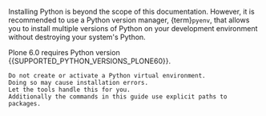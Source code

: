 Installing Python is beyond the scope of this documentation.
However, it is recommended to use a Python version manager, {term}`pyenv`, that allows you to install multiple versions of Python on your development environment without destroying your system's Python.

Plone 6.0 requires Python version {{SUPPORTED_PYTHON_VERSIONS_PLONE60}}.

```{warning}
Do not create or activate a Python virtual environment.
Doing so may cause installation errors.
Let the tools handle this for you.
Additionally the commands in this guide use explicit paths to packages.
```